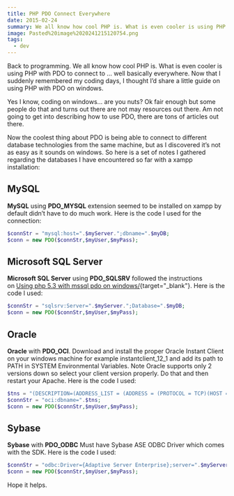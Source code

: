 ```yaml
---
title: PHP PDO Connect Everywhere
date: 2015-02-24
summary: We all know how cool PHP is. What is even cooler is using PHP with PDO to connect to … well basically everywhere.
image: Pasted%20image%2020241215120754.png
tags:
  - dev
---
```

Back to programming. We all know how cool PHP is. What is even cooler is using PHP with PDO to connect to … well basically everywhere. Now that I suddenly remembered my coding days, I thought I’d share a little guide on using PHP with PDO on windows.

Yes I know, coding on windows… are you nuts? Ok fair enough but some people do that and turns out there are not may resources out there. Am not going to get into describing how to use PDO, there are tons of articles out there.

Now the coolest thing about PDO is being able to connect to different database technologies from the same machine, but as I discovered it’s not as easy as it sounds on windows. So here is a set of notes I gathered regarding the databases I have encountered so far with a xampp installation:

## MySQL
**MySQL** using **PDO_MYSQL** extension seemed to be installed on xampp by default didn’t have to do much work. Here is the code I used for the connection:

```php
$connStr = "mysql:host=".$myServer.";dbname=".$myDB; 
$conn = new PDO($connStr,$myUser,$myPass);
```

## Microsoft SQL Server
**Microsoft SQL Server** using **PDO_SQLSRV** followed the instructions on [Using php 5.3 with mssql pdo on windows/](http://craigballinger.com/blog/2011/08/usin-php-5-3-with-mssql-pdo-on-windows/){target="_blank"}. Here is the code I used:

```php
$connStr = "sqlsrv:Server=".$myServer.";Database=".$myDB; 
$conn = new PDO($connStr,$myUser,$myPass);
```
## Oracle
**Oracle** with **PDO_OCI**. Download and install the proper Oracle Instant Client on your windows machine for example instantclient_12_1 and add its path to PATH in SYSTEM Environmental Variables. Note Oracle supports only 2 versions down so select your client version properly. Do that and then restart your Apache. Here is the code I used:

```php
$tns = "(DESCRIPTION=(ADDRESS_LIST = (ADDRESS = (PROTOCOL = TCP)(HOST = ".$myServer.")(PORT = 1521)))(CONNECT_DATA=(SID=".$myDB.")))"; 
$connStr = "oci:dbname=".$tns;      
$conn = new PDO($connStr,$myUser,$myPass);
```
## Sybase
**Sybase** with **PDO_ODBC** Must have Sybase ASE ODBC Driver which comes with the SDK. Here is the code I used:
```php
$connStr = "odbc:Driver={Adaptive Server Enterprise};server=".$myServer.";port=".$myPort.";db=".$myDB;
$conn = new PDO($connStr,$myUser,$myPass);
```

Hope it helps.